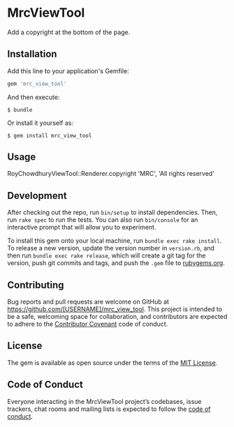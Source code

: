 # MrcViewTool

Add a copyright at the bottom of the page.

## Installation

Add this line to your application's Gemfile:

```ruby
gem 'mrc_view_tool'
```

And then execute:

    $ bundle

Or install it yourself as:

    $ gem install mrc_view_tool

## Usage

RoyChowdhuryViewTool::Renderer.copyright 'MRC', 'All rights reserved'

## Development

After checking out the repo, run `bin/setup` to install dependencies. Then, run `rake spec` to run the tests. You can also run `bin/console` for an interactive prompt that will allow you to experiment.

To install this gem onto your local machine, run `bundle exec rake install`. To release a new version, update the version number in `version.rb`, and then run `bundle exec rake release`, which will create a git tag for the version, push git commits and tags, and push the `.gem` file to [rubygems.org](https://rubygems.org).

## Contributing

Bug reports and pull requests are welcome on GitHub at https://github.com/[USERNAME]/mrc_view_tool. This project is intended to be a safe, welcoming space for collaboration, and contributors are expected to adhere to the [Contributor Covenant](http://contributor-covenant.org) code of conduct.

## License

The gem is available as open source under the terms of the [MIT License](https://opensource.org/licenses/MIT).

## Code of Conduct

Everyone interacting in the MrcViewTool project’s codebases, issue trackers, chat rooms and mailing lists is expected to follow the [code of conduct](https://github.com/mayukhrc/mrc_view_tool/blob/master/CODE_OF_CONDUCT.md).
